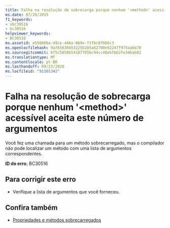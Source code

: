 ```yaml
---
title: Falha na resolução de sobrecarga porque nenhum '<method>' acessível aceita este número de argumentos
ms.date: 07/20/2015
f1_keywords:
- vbc30516
- bc30516
helpviewer_keywords:
- BC30516
ms.assetid: e55086ba-d9ce-446a-869e-f1fbc870b6c3
ms.openlocfilehash: 9a765630453225b205a62700e92247f975aa6a70
ms.sourcegitcommit: bf5c5850654187705bc94cc40ebfb62fe346ab02
ms.translationtype: MT
ms.contentlocale: pt-BR
ms.lasthandoff: 09/23/2020
ms.locfileid: "91101342"
---
```

# <a name="overload-resolution-failed-because-no-accessible-method-accepts-this-number-of-arguments"></a>Falha na resolução de sobrecarga porque nenhum '\<method>' acessível aceita este número de argumentos

Você fez uma chamada para um método sobrecarregado, mas o compilador não pode localizar um método com uma lista de argumentos correspondentes.  
  
 **ID do erro:** BC30516  
  
## <a name="to-correct-this-error"></a>Para corrigir este erro  
  
- Verifique a lista de argumentos que você forneceu.  
  
## <a name="see-also"></a>Confira também

- [Propriedades e métodos sobrecarregados](../programming-guide/language-features/objects-and-classes/overloaded-properties-and-methods.md)
